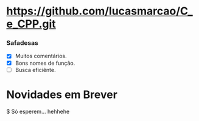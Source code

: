 # https://github.com/lucasmarcao/C_e_CPP.git

### Safadesas

-   [x] Muitos comentários.
-   [x] Bons nomes de função.
-   [ ] Busca eficiênte.

# Novidades em Brever

$ Só esperem... hehhehe
